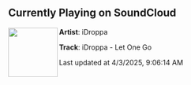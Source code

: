 ## Currently Playing on SoundCloud

[<img align="left" width="100" src="https://i1.sndcdn.com/artworks-9qMB763QmJb66Dt5-VcF8Qg-t500x500.png">](https://soundcloud.com/makewavs/idroppa-let-one-go)

**Artist**: iDroppa 

**Track**: iDroppa - Let One Go

Last updated at 4/3/2025, 9:06:14 AM
